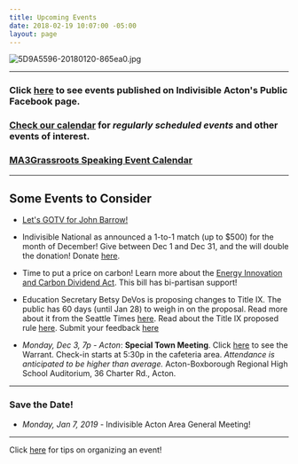 ```yaml
---
title: Upcoming Events
date: 2018-02-19 10:07:00 -05:00
layout: page
---
```


![5D9A5596-20180120-865ea0.jpg](/uploads/5D9A5596-20180120-865ea0.jpg)

---

### Click [here](https://www.facebook.com/pg/IndivisibleActon/events/?ref=page_internal) to see events published on Indivisible Acton's Public Facebook page.

### [Check our calendar](http://www.indivisibleacton.org/calendar.html) for *regularly scheduled events* and other events of interest.

### [MA3Grassroots Speaking Event Calendar](https://www.ma3grassroots.com/event-calendar)

---

## Some Events to Consider

* [Let's GOTV for John Barrow!](http://www.indivisibleacton.org/2018/11/09/postcards-to-voters.html)

* Indivisible National as announced a 1-to-1 match (up to $500) for the month of December!  Give between Dec 1 and Dec 31, and the will double the donation!  Donate [here](https://secure.actblue.com/donate/indivisibleama411742968).

* Time to put a price on carbon!  Learn more about the [Energy Innovation and Carbon Dividend Act](https://energyinnovationact.org/how-it-works/).  This bill has bi-partisan support!

* Education Secretary Betsy DeVos is proposing changes to Title IX.  The public has 60 days (until Jan 28) to weigh in on the proposal. Read more about it from the Seattle Times [here](https://www.seattletimes.com/education-lab/devos-title-ix-changes-open-for-public-comment-thursday/?fbclid=IwAR08RB8KC15znqMYvAX5qVxEIm5XIQJRaiKco2af8kxOAvX_02EhZ_XGK2E).  Read about the Title IX proposed rule [here](https://www.federalregister.gov/documents/2018/11/29/2018-25314/nondiscrimination-on-the-basis-of-sex-in-education-programs-or-activities-receiving-federal).  Submit your feedback [here](https://www.regulations.gov/document?D=ED-2018-OCR-0064-0001)

* *Monday, Dec 3, 7p - Acton*:  **Special Town Meeting**. Click [here](https://www.acton-ma.gov/ArchiveCenter/ViewFile/Item/10851) to see the Warrant.  Check-in starts at 5:30p in the cafeteria area.  *Attendance is anticipated to be higher than average.*  Acton-Boxborough Regional High School Auditorium, 36 Charter Rd., Acton.  
---

### Save the Date!

* *Monday, Jan 7, 2019* - Indivisible Acton Area General Meeting!

---

Click [here](http://www.indivisibleacton.org/events/organize-an-event.html) for tips on organizing an event!